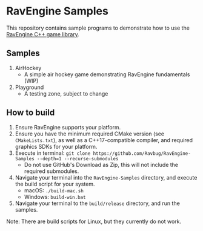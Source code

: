 # RavEngine Samples

This repository contains sample programs to demonstrate how to use the [RavEngine C++ game library](https://github.com/Ravbug/RavEngine).

## Samples
1. AirHockey
   - A simple air hockey game demonstrating RavEngine fundamentals (WIP)
2. Playground
   - A testing zone, subject to change

## How to build
1. Ensure RavEngine supports your platform.
2. Ensure you have the minimum required CMake version (see `CMakeLists.txt`), as well as a C++17-compatible compiler, and required graphics SDKs for your platform. 
3. Execute in terminal: `git clone https://github.com/Ravbug/RavEngine-Samples --depth=1 --recurse-submodules` 
   - Do not use GitHub's Download as Zip, this will not include the required submodules.
4. Navigate your terminal into the `RavEngine-Samples` directory, and execute the build script for your system.
   - macOS: `./build-mac.sh`
   - Windows: `build-win.bat`
5. Navigate your terminal to the `build/release` directory, and run the samples.

Note: There are build scripts for Linux, but they currently do not work.
